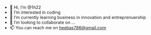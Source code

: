 - 👋 Hi, I’m @1h22
- 👀 I’m interested in coding 
- 🌱 I’m currently learning business in innovation and entreprenuership 
- 💞️ I’m looking to collaborate on ...
- 📫 You can reach me on heebas786@gmail.com

<!---
1h22/1h22 is a ✨ special ✨ repository because its `README.md` (this file) appears on your GitHub profile.
You can click the Preview link to take a look at your changes.
--->

